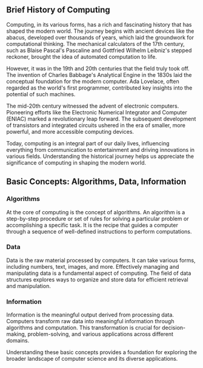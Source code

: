 
## Brief History of Computing

Computing, in its various forms, has a rich and fascinating history that has shaped the modern world. The journey begins with ancient devices like the abacus, developed over thousands of years, which laid the groundwork for computational thinking. The mechanical calculators of the 17th century, such as Blaise Pascal's Pascaline and Gottfried Wilhelm Leibniz's stepped reckoner, brought the idea of automated computation to life.

However, it was in the 19th and 20th centuries that the field truly took off. The invention of Charles Babbage's Analytical Engine in the 1830s laid the conceptual foundation for the modern computer. Ada Lovelace, often regarded as the world's first programmer, contributed key insights into the potential of such machines.

The mid-20th century witnessed the advent of electronic computers. Pioneering efforts like the Electronic Numerical Integrator and Computer (ENIAC) marked a revolutionary leap forward. The subsequent development of transistors and integrated circuits ushered in the era of smaller, more powerful, and more accessible computing devices.

Today, computing is an integral part of our daily lives, influencing everything from communication to entertainment and driving innovations in various fields. Understanding the historical journey helps us appreciate the significance of computing in shaping the modern world.

## Basic Concepts: Algorithms, Data, Information

### Algorithms

At the core of computing is the concept of algorithms. An algorithm is a step-by-step procedure or set of rules for solving a particular problem or accomplishing a specific task. It is the recipe that guides a computer through a sequence of well-defined instructions to perform computations.

### Data

Data is the raw material processed by computers. It can take various forms, including numbers, text, images, and more. Effectively managing and manipulating data is a fundamental aspect of computing. The field of data structures explores ways to organize and store data for efficient retrieval and manipulation.

### Information

Information is the meaningful output derived from processing data. Computers transform raw data into meaningful information through algorithms and computation. This transformation is crucial for decision-making, problem-solving, and various applications across different domains.

Understanding these basic concepts provides a foundation for exploring the broader landscape of computer science and its diverse applications.

